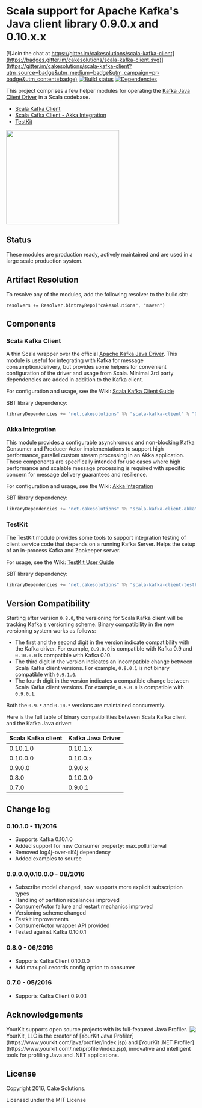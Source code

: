 # Scala support for Apache Kafka's Java client library 0.9.0.x and 0.10.x.x

[![Join the chat at https://gitter.im/cakesolutions/scala-kafka-client](https://badges.gitter.im/cakesolutions/scala-kafka-client.svg)](https://gitter.im/cakesolutions/scala-kafka-client?utm_source=badge&utm_medium=badge&utm_campaign=pr-badge&utm_content=badge)
[![Build status](https://travis-ci.org/cakesolutions/scala-kafka-client.svg?branch=master)](https://travis-ci.org/cakesolutions/scala-kafka-client)
[![Dependencies](https://app.updateimpact.com/badge/748875216658239488/scala-kafka-client-root.svg?config=compile)](https://app.updateimpact.com/latest/748875216658239488/scala-kafka-client-root)

This project comprises a few helper modules for operating the [Kafka Java Client Driver](https://kafka.apache.org/0100/javadoc/index.html) in a Scala codebase.

* [Scala Kafka Client](#scala-kafka-client)
* [Scala Kafka Client - Akka Integration](#scala-kafka-client---akka-integration)
* [TestKit](#testkit)

<img src="https://raw.githubusercontent.com/wiki/cakesolutions/scala-kafka-client/images/logo.png" align="sck" height="250" width="300">

## Status

These modules are production ready, actively maintained and are used in a large scale production system.

## Artifact Resolution

To resolve any of the modules, add the following resolver to the build.sbt:

    resolvers += Resolver.bintrayRepo("cakesolutions", "maven")

## Components

### Scala Kafka Client

A thin Scala wrapper over the official [Apache Kafka Java Driver](http://kafka.apache.org/documentation.html#api).
This module is useful for integrating with Kafka for message consumption/delivery,
but provides some helpers for convenient configuration of the driver and usage from Scala.
Minimal 3rd party dependencies are added in addition to the Kafka client.

For configuration and usage, see the Wiki:
[Scala Kafka Client Guide](https://github.com/cakesolutions/scala-kafka-client/wiki/Scala-Kafka-Client)

SBT library dependency:

```scala
libraryDependencies += "net.cakesolutions" %% "scala-kafka-client" % "0.10.1.0"
```

### Akka Integration

This module provides a configurable asynchronous and non-blocking Kafka Consumer and Producer Actor implementations to support high performance, parallel custom stream processing in an Akka application.
These components are specifically intended for use cases where high performance and scalable message processing is required with specific concern for message delivery guarantees and resilience.

For configuration and usage, see the Wiki:
[Akka Integration](https://github.com/cakesolutions/scala-kafka-client/wiki/Akka-Integration)

SBT library dependency:

```scala
libraryDependencies += "net.cakesolutions" %% "scala-kafka-client-akka" % "0.10.1.0"
```

### TestKit

The TestKit module provides some tools to support integration testing of client service code that depends on a running Kafka Server.
Helps the setup of an in-process Kafka and Zookeeper server.

For usage, see the Wiki:
[TestKit User Guide](https://github.com/cakesolutions/scala-kafka-client/wiki/Testkit)

SBT library dependency:

```scala
libraryDependencies += "net.cakesolutions" %% "scala-kafka-client-testkit" % "0.10.1.0" % "test"
```

## Version Compatibility

Starting after version `0.8.0`, the versioning for Scala Kafka client will be tracking Kafka's versioning scheme.
Binary compatibility in the new versioning system works as follows:

* The first and the second digit in the version indicate compatibility with the Kafka driver.
  For example, `0.9.0.0` is compatible with Kafka 0.9 and `0.10.0.0` is compatible with Kafka 0.10.
* The third digit in the version indicates an incompatible change between Scala Kafka client versions.
  For example, `0.9.0.1` is not binary compatible with `0.9.1.0`.
* The fourth digit in the version indicates a compatible change between Scala Kafka client versions.
  For example, `0.9.0.0` is compatible with `0.9.0.1`.

Both the `0.9.*` and `0.10.*` versions are maintained concurrently.

Here is the full table of binary compatibilities between Scala Kafka client and the Kafka Java driver:

 Scala Kafka client    | Kafka Java Driver
 --------------------- | -----------------
 0.10.1.0              | 0.10.1.x
 0.10.0.0              | 0.10.0.x
 0.9.0.0               | 0.9.0.x
 0.8.0                 | 0.10.0.0
 0.7.0                 | 0.9.0.1

## Change log

### 0.10.1.0 - 11/2016

* Supports Kafka 0.10.1.0
* Added support for new Consumer property: max.poll.interval
* Removed log4j-over-slf4j dependency
* Added examples to source

### 0.9.0.0,0.10.0.0 - 08/2016

* Subscribe model changed, now supports more explicit subscription types
* Handling of partition rebalances improved
* ConsumerActor failure and restart mechanics improved
* Versioning scheme changed
* Testkit improvements
* ConsumerActor wrapper API provided
* Tested against Kafka 0.10.0.1

### 0.8.0 - 06/2016

* Supports Kafka Client 0.10.0.0
* Add max.poll.records config option to consumer

### 0.7.0 - 05/2016

* Supports Kafka Client 0.9.0.1

## Acknowledgements

<img src="https://www.yourkit.com/images/yklogo.png" align="right" />
YourKit supports open source projects with its full-featured Java Profiler.
YourKit, LLC is the creator of [YourKit Java Profiler](https://www.yourkit.com/java/profiler/index.jsp)
and [YourKit .NET Profiler](https://www.yourkit.com/.net/profiler/index.jsp),
innovative and intelligent tools for profiling Java and .NET applications.

## License

Copyright 2016, Cake Solutions.

Licensed under the MIT License
